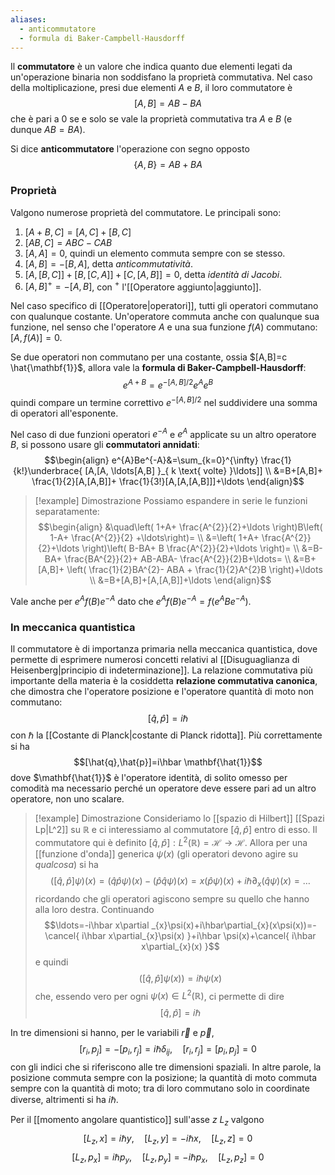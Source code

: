 ```yaml
---
aliases:
  - anticommutatore
  - formula di Baker-Campbell-Hausdorff
---
```

Il **commutatore** è un valore che indica quanto due elementi legati da un'operazione binaria non soddisfano la proprietà commutativa. Nel caso della moltiplicazione, presi due elementi $A$ e $B$, il loro commutatore è
$$[A,B]=AB-BA$$
che è pari a 0 se e solo se vale la proprietà commutativa tra $A$ e $B$ (e dunque $AB=BA$).

Si dice **anticommutatore** l'operazione con segno opposto
$$\{A,B\}=AB+BA$$
### Proprietà
Valgono numerose proprietà del commutatore. Le principali sono:
1. $[A+B,C]=[A,C]+[B,C]$
2. $[AB,C]=ABC-CAB$
3. $[A,A]=0$, quindi un elemento commuta sempre con se stesso.
4. $[A,B]=-[B,A]$, detta *anticommutatività*.
5. $[A,[B,C]]+[B,[C,A]]+[C,[A,B]]=0$, detta *identità di Jacobi*.
6. $[A,B]^{+}=-[A,B]$, con $^{+}$ l'[[Operatore aggiunto|aggiunto]].

Nel caso specifico di [[Operatore|operatori]], tutti gli operatori commutano con qualunque costante. Un'operatore commuta anche con qualunque sua funzione, nel senso che l'operatore $A$ e una sua funzione $f(A)$ commutano: $[A,f(A)]=0$.

Se due operatori non commutano per una costante, ossia $[A,B]=c \hat{\mathbf{1}}$, allora vale la **formula di Baker-Campbell-Hausdorff**:
$$e^{A+B}=e^{-[A,B]/2}e^{A}e^{B}$$
quindi compare un termine correttivo $e^{-[A,B]/2}$ nel suddividere una somma di operatori all'esponente.

Nel caso di due funzioni operatori $e^{-A}$  e $e^{A}$ applicate su un altro operatore $B$, si possono usare gli **commutatori annidati**:
$$\begin{align}
e^{A}Be^{-A}&=\sum_{k=0}^{\infty} \frac{1}{k!}\underbrace{ [A,[A, \ldots[A,B] }_{ k \text{ volte} }\ldots]] \\
&=B+[A,B]+ \frac{1}{2}[A,[A,B]]+ \frac{1}{3!}[A,[A,[A,B]]]+\ldots
\end{align}$$

> [!example] Dimostrazione
>Possiamo espandere in serie le funzioni separatamente:
> $$\begin{align}
> &\quad\left( 1+A+ \frac{A^{2}}{2}+\ldots \right)B\left( 1-A+ \frac{A^{2}}{2} +\ldots\right)= \\
> &=\left( 1+A+ \frac{A^{2}}{2}+\ldots \right)\left( B-BA+ B \frac{A^{2}}{2}+\ldots \right)= \\
> &=B-BA+ \frac{BA^{2}}{2}+ AB-ABA- \frac{A^{2}}{2}B+\ldots= \\
> &=B+[A,B]+ \left( \frac{1}{2}BA^{2}- ABA + \frac{1}{2}A^{2}B \right)+\ldots \\
> &=B+[A,B]+[A,[A,B]]+\ldots
> \end{align}$$

Vale anche per $e^{A}f(B)e^{-A}$ dato che $e^{A}f(B)e^{-A}=f(e^{A}Be^{-A})$.
### In meccanica quantistica
Il commutatore è di importanza primaria nella meccanica quantistica, dove permette di esprimere numerosi concetti relativi al [[Disuguaglianza di Heisenberg|principio di indeterminazione]]. La relazione commutativa più importante della materia è la cosiddetta **relazione commutativa canonica**, che dimostra che l'operatore posizione e l'operatore quantità di moto non commutano:
$$[\hat{q},\hat{p}]=i\hbar$$
con $\hbar$ la [[Costante di Planck|costante di Planck ridotta]]. Più correttamente si ha
$$[\hat{q},\hat{p}]=i\hbar \mathbf{\hat{1}}$$
dove $\mathbf{\hat{1}}$ è l'operatore identità, di solito omesso per comodità ma necessario perché un operatore deve essere pari ad un altro operatore, non uno scalare.

> [!example] Dimostrazione
> Consideriamo lo [[spazio di Hilbert]] [[Spazi Lp|L^2]] su $\mathbb{R}$ e ci interessiamo al commutatore $[\hat{q},\hat{p}]$ entro di esso. Il commutatore qui è definito $[\hat{q},\hat{p}]:L^{2}(\mathbb{R})=\mathcal{H}\to \mathcal{H}$. Allora per una [[funzione d'onda]] generica $\psi(x)$ (gli operatori devono agire su *qualcosa*) si ha
> $$([\hat{q},\hat{p}]\psi)(x)=(\hat{q}\hat{p}\psi)(x)-(\hat{p}\hat{q}\psi)(x)=x(\hat{p}\psi)(x)+i\hbar \partial_{x}(\hat{q}\psi)(x)=\ldots$$
> ricordando che gli operatori agiscono sempre su quello che hanno alla loro destra. Continuando
> $$\ldots=-i\hbar x\partial _{x}\psi(x)+i\hbar\partial_{x}(x\psi(x))=-\cancel{ i\hbar x\partial_{x}\psi(x) }+i\hbar \psi(x)+\cancel{ i\hbar x\partial_{x}(x) }$$
> e quindi
> $$([\hat{q},\hat{p}]\psi(x))=i\hbar \psi(x)$$
> che, essendo vero per ogni $\psi(x)\in L^{2}(\mathbb{R})$, ci permette di dire
> $$[\hat{q},\hat{p}]=i\hbar$$

In tre dimensioni si hanno, per le variabili $\vec{r}$ e $\vec{p}$,
$$[r_{i},p_{j}]=-[p_{i},r_{j}]=i\hbar\delta_{ij}, \quad [r_{i},r_{j}]=[p_{i},p_{j}]=0$$
con gli indici che si riferiscono alle tre dimensioni spaziali. In altre parole, la posizione commuta sempre con la posizione; la quantità di moto commuta sempre con la quantità di moto; tra di loro commutano solo in coordinate diverse, altrimenti si ha $i\hbar$.

Per il [[momento angolare quantistico]] sull'asse $z$ $L_{z}$ valgono
$$[L_{z},x]=i\hbar y, \quad [L_{z},y]=-i\hbar x, \quad [L_{z},z]=0$$
$$[L_{z},p_{x}]=i\hbar p_{y}, \quad [L_{z},p_{y}]=-i\hbar p_{x}, \quad [L_{z},p_{z}]=0$$

